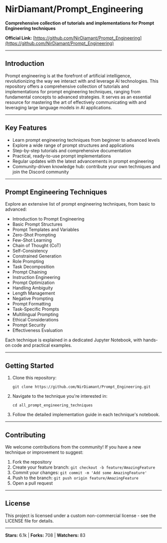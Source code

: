 # NirDiamant/Prompt_Engineering

**Comprehensive collection of tutorials and implementations for Prompt Engineering techniques**

**Official Link:** [https://github.com/NirDiamant/Prompt_Engineering](https://github.com/NirDiamant/Prompt_Engineering)

---

## Introduction
Prompt engineering is at the forefront of artificial intelligence, revolutionizing the way we interact with and leverage AI technologies. This repository offers a comprehensive collection of tutorials and implementations for prompt engineering techniques, ranging from fundamental concepts to advanced strategies. It serves as an essential resource for mastering the art of effectively communicating with and leveraging large language models in AI applications.

---

## Key Features
- Learn prompt engineering techniques from beginner to advanced levels
- Explore a wide range of prompt structures and applications
- Step-by-step tutorials and comprehensive documentation
- Practical, ready-to-use prompt implementations
- Regular updates with the latest advancements in prompt engineering
- Community-driven knowledge hub: contribute your own techniques and join the Discord community

---

## Prompt Engineering Techniques
Explore an extensive list of prompt engineering techniques, from basic to advanced:
- Introduction to Prompt Engineering
- Basic Prompt Structures
- Prompt Templates and Variables
- Zero-Shot Prompting
- Few-Shot Learning
- Chain of Thought (CoT)
- Self-Consistency
- Constrained Generation
- Role Prompting
- Task Decomposition
- Prompt Chaining
- Instruction Engineering
- Prompt Optimization
- Handling Ambiguity
- Length Management
- Negative Prompting
- Prompt Formatting
- Task-Specific Prompts
- Multilingual Prompting
- Ethical Considerations
- Prompt Security
- Effectiveness Evaluation

Each technique is explained in a dedicated Jupyter Notebook, with hands-on code and practical examples.

---

## Getting Started
1. Clone this repository:
   ```
   git clone https://github.com/NirDiamant/Prompt_Engineering.git
   ```
2. Navigate to the technique you're interested in:
   ```
   cd all_prompt_engineering_techniques
   ```
3. Follow the detailed implementation guide in each technique's notebook.

---

## Contributing
We welcome contributions from the community! If you have a new technique or improvement to suggest:
1. Fork the repository
2. Create your feature branch: `git checkout -b feature/AmazingFeature`
3. Commit your changes: `git commit -m 'Add some AmazingFeature'`
4. Push to the branch: `git push origin feature/AmazingFeature`
5. Open a pull request

---

## License
This project is licensed under a custom non-commercial license - see the LICENSE file for details.

---

**Stars:** 6.1k | **Forks:** 708 | **Watchers:** 83 